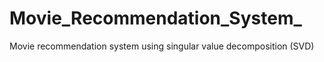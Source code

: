 # Movie_Recommendation_System_
 Movie recommendation system using singular value decomposition (SVD)

